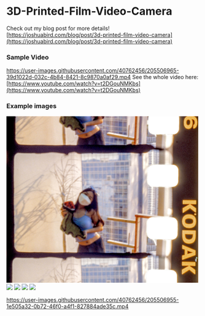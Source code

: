 # 3D-Printed-Film-Video-Camera

Check out my blog post for more details! [https://joshuabird.com/blog/post/3d-printed-film-video-camera](https://joshuabird.com/blog/post/3d-printed-film-video-camera)

### Sample Video
https://user-images.githubusercontent.com/40762456/205506965-39d1022d-032c-4b84-8421-8c9870a0af29.mp4
See the whole video here: [https://www.youtube.com/watch?v=t2DGouNMKbs](https://www.youtube.com/watch?v=t2DGouNMKbs)

### Example images
<img src="https://github.com/jyjblrd/3D-Printed-Film-Video-Camera/blob/main/example-images/img1.jpg?raw=true" width="500" />
<img src="https://github.com/jyjblrd/3D-Printed-Film-Video-Camera/blob/main/example-images/img2.jpg?raw=true" width="500" />
<img src="https://github.com/jyjblrd/3D-Printed-Film-Video-Camera/blob/main/example-images/img3.jpg?raw=true" width="500" />
<img src="https://github.com/jyjblrd/3D-Printed-Film-Video-Camera/blob/main/example-images/img4.jpg?raw=true" width="500" />
<img src="https://github.com/jyjblrd/3D-Printed-Film-Video-Camera/blob/main/example-images/img5.jpg?raw=true" width="500" />

https://user-images.githubusercontent.com/40762456/205506955-1e505a32-0b72-46f0-a4f1-827884ade35c.mp4

